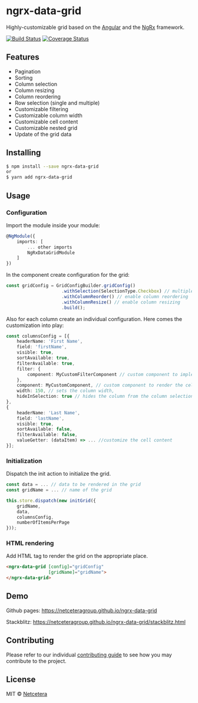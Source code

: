 # ngrx-data-grid
Highly-customizable grid based on the [Angular](https://angular.io/) and the [NgRx](https://ngrx.io/) framework.

[![Build Status](https://github.com/netceteragroup/ngrx-data-grid/actions/workflows/build.yml/badge.svg?branch=ci%2Fgithub-action)](https://github.com/netceteragroup/ngrx-data-grid/actions/workflows/build.yml)
[![Coverage Status](https://coveralls.io/repos/github/netceteragroup/ngrx-data-grid/badge.svg)](https://coveralls.io/github/netceteragroup/ngrx-data-grid?branch=master)

## Features
* Pagination
* Sorting
* Column selection
* Column resizing
* Column reordering
* Row selection (single and multiple)
* Customizable filtering
* Customizable column width
* Customizable cell content
* Customizable nested grid
* Update of the grid data
## Installing
```bash
$ npm install --save ngrx-data-grid
or
$ yarn add ngrx-data-grid
```
## Usage
### Configuration
Import the module inside your module:
```typescript
@NgModule({
    imports: [
        ... other imports
        NgRxDataGridModule
    ]
})
```
In the component create configuration for the grid:
```typescript
const gridConfig = GridConfigBuilder.gridConfig()
                     .withSelection(SelectionType.Checkbox) // multiple selection of rows
                     .withColumnReorder() // enable column reordering
                     .withColumnResize() // enable column resizing
                     .build();
```
Also for each column create an individual configuration. Here comes the customization into play: 
```typescript
const columnsConfig = [{
    headerName: 'First Name',
    field: 'firstName',
    visible: true,
    sortAvailable: true,
    filterAvailable: true,
    filter: {
        component: MyCustomFilterComponent // custom component to implement the filtering
    },
    component: MyCustomComponent, // custom component to render the cell,
    width: 150, // sets the column width,
    hideInSelection: true // hides the column from the column selection list
}, 
{
    headerName: 'Last Name',
    field: 'lastName',
    visible: true,
    sortAvailable: false,
    filterAvailable: false,
    valueGetter: (dataItem) => ... //customize the cell content
}];
```
### Initialization
Dispatch the init action to initialize the grid.
``` typescript
const data = ... // data to be rendered in the grid
const gridName = ... // name of the grid

this.store.dispatch(new initGrid({
    gridName,
    data,
    columnsConfig,
    numberOfItemsPerPage
}));
```
### HTML rendering
Add HTML tag to render the grid on the appropriate place.
```html
<ngrx-data-grid [config]="gridConfig"
                [gridName]="gridName">
</ngrx-data-grid>
```
## Demo
Github pages: https://netceteragroup.github.io/ngrx-data-grid

Stackblitz: https://netceteragroup.github.io/ngrx-data-grid/stackblitz.html

## Contributing
Please refer to our individual [contributing guide](https://github.com/netceteragroup/ngrx-data-grid/blob/master/CONTRIBUTING.md) to see how you may contribute to the project.

## License
MIT © [Netcetera](https://github.com/netceteragroup)
